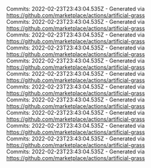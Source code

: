 Commits: 2022-02-23T23:43:04.535Z - Generated via https://github.com/marketplace/actions/artificial-grass
<br>
Commits: 2022-02-23T23:43:04.535Z - Generated via https://github.com/marketplace/actions/artificial-grass
<br>
Commits: 2022-02-23T23:43:04.535Z - Generated via https://github.com/marketplace/actions/artificial-grass
<br>
Commits: 2022-02-23T23:43:04.535Z - Generated via https://github.com/marketplace/actions/artificial-grass
<br>
Commits: 2022-02-23T23:43:04.535Z - Generated via https://github.com/marketplace/actions/artificial-grass
<br>
Commits: 2022-02-23T23:43:04.535Z - Generated via https://github.com/marketplace/actions/artificial-grass
<br>
Commits: 2022-02-23T23:43:04.535Z - Generated via https://github.com/marketplace/actions/artificial-grass
<br>
Commits: 2022-02-23T23:43:04.535Z - Generated via https://github.com/marketplace/actions/artificial-grass
<br>
Commits: 2022-02-23T23:43:04.535Z - Generated via https://github.com/marketplace/actions/artificial-grass
<br>
Commits: 2022-02-23T23:43:04.535Z - Generated via https://github.com/marketplace/actions/artificial-grass
<br>
Commits: 2022-02-23T23:43:04.535Z - Generated via https://github.com/marketplace/actions/artificial-grass
<br>
Commits: 2022-02-23T23:43:04.535Z - Generated via https://github.com/marketplace/actions/artificial-grass
<br>
